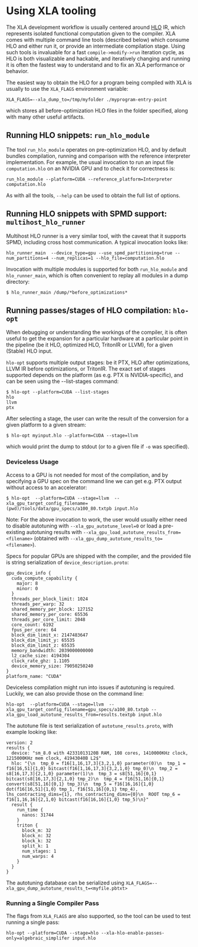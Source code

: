 # Using XLA tooling

The XLA development workflow is usually centered around
[HLO](./operation_semantics) IR, which represents isolated functional
computation given to the compiler. XLA comes with multiple command line tools
(described below) which consume HLO and either run it, or provide an
intermediate compilation stage. Using such tools is invaluable for a fast
`compile->modify->run` iteration cycle, as HLO is both visualizable and
hackable, and iteratively changing and running it is often the fastest way to
understand and to fix an XLA performance or behavior.

The easiest way to obtain the HLO for a program being compiled with XLA is
usually to use the `XLA_FLAGS` environment variable:

```
XLA_FLAGS=--xla_dump_to=/tmp/myfolder ./myprogram-entry-point
```

which stores all before-optimization HLO files in the folder specified, along
with many other useful artifacts.

## Running HLO snippets: `run_hlo_module`

The tool `run_hlo_module` operates on pre-optimization HLO, and by default
bundles compilation, running and comparison with the reference interpreter
implementation. For example, the usual invocation to run an input file
`computation.hlo` on an NVIDIA GPU and to check it for correctness is:

```
run_hlo_module --platform=CUDA --reference_platform=Interpreter computation.hlo
```

As with all the tools, `--help` can be used to obtain the full list of options.

## Running HLO snippets with SPMD support: `multihost_hlo_runner`

Multihost HLO runner is a very similar tool, with the caveat that it supports
SPMD, including cross host communication. A typical invocation looks like:

```
hlo_runner_main  --device_type=gpu --use_spmd_partitioning=true --num_partitions=4 --num_replicas=1 --hlo_file=computation.hlo
```

Invocation with multiple modules is supported for both `run_hlo_module` and
`hlo_runner_main`, which is often convenient to replay all modules in a dump
directory:

```shell
$ hlo_runner_main /dump/*before_optimizations*
```

## Running passes/stages of HLO compilation: `hlo-opt`

When debugging or understanding the workings of the compiler, it is often useful
to get the expansion for a particular hardware at a particular point in the
pipeline (be it HLO, optimized HLO, TritonIR or LLVM), for a given (Stable) HLO
input.

`hlo-opt` supports multiple output stages: be it PTX, HLO after optimizations,
LLVM IR before optimizations, or TritonIR. The exact set of stages supported
depends on the platform (as e.g. PTX is NVIDIA-specific), and can be seen using
the --list-stages command:

```
$ hlo-opt --platform=CUDA --list-stages
hlo
llvm
ptx
```

After selecting a stage, the user can write the result of the conversion for a
given platform to a given stream:

```
$ hlo-opt myinput.hlo --platform=CUDA --stage=llvm
```

which would print the dump to stdout (or to a given file if `-o` was specified).

### Deviceless Usage

Access to a GPU is not needed for most of the compilation, and by specifying a
GPU spec on the command line we can get e.g. PTX output without access to an
accelerator:

```
$ hlo-opt  --platform=CUDA --stage=llvm  --xla_gpu_target_config_filename=(pwd)/tools/data/gpu_specs/a100_80.txtpb input.hlo
```

Note: For the above invocation to work, the user would usually either need to
disable autotuning with `--xla_gpu_autotune_level=0` or load a pre-existing
autotuning results with `--xla_gpu_load_autotune_results_from=<filename>`
(obtained with `--xla_gpu_dump_autotune_results_to=<filename>`).

Specs for popular GPUs are shipped with the compiler, and the provided file is
string serialization of `device_description.proto`:

```
gpu_device_info {
  cuda_compute_capability {
    major: 8
    minor: 0
  }
  threads_per_block_limit: 1024
  threads_per_warp: 32
  shared_memory_per_block: 127152
  shared_memory_per_core: 65536
  threads_per_core_limit: 2048
  core_count: 6192
  fpus_per_core: 64
  block_dim_limit_x: 2147483647
  block_dim_limit_y: 65535
  block_dim_limit_z: 65535
  memory_bandwidth: 2039000000000
  l2_cache_size: 4194304
  clock_rate_ghz: 1.1105
  device_memory_size: 79050250240
}
platform_name: "CUDA"
```

Deviceless compilation might run into issues if autotuning is required. Luckily,
we can also provide those on the command line:

```
hlo-opt  --platform=CUDA --stage=llvm  --xla_gpu_target_config_filename=gpu_specs/a100_80.txtpb --xla_gpu_load_autotune_results_from=results.textpb input.hlo
```

The autotune file is text serialization of `autotune_results.proto`, with
example looking like:

```
version: 2
results {
  device: "sm_8.0 with 42331013120B RAM, 108 cores, 1410000KHz clock, 1215000KHz mem clock, 41943040B L2$"
  hlo: "{\n  tmp_0 = f16[1,16,17,3]{3,2,1,0} parameter(0)\n  tmp_1 = f16[16,51]{1,0} bitcast(f16[1,16,17,3]{3,2,1,0} tmp_0)\n  tmp_2 = s8[16,17,3]{2,1,0} parameter(1)\n  tmp_3 = s8[51,16]{0,1} bitcast(s8[16,17,3]{2,1,0} tmp_2)\n  tmp_4 = f16[51,16]{0,1} convert(s8[51,16]{0,1} tmp_3)\n  tmp_5 = f16[16,16]{1,0} dot(f16[16,51]{1,0} tmp_1, f16[51,16]{0,1} tmp_4), lhs_contracting_dims={1}, rhs_contracting_dims={0}\n  ROOT tmp_6 = f16[1,16,16]{2,1,0} bitcast(f16[16,16]{1,0} tmp_5)\n}"
  result {
    run_time {
      nanos: 31744
    }
    triton {
      block_m: 32
      block_n: 32
      block_k: 32
      split_k: 1
      num_stages: 1
      num_warps: 4
    }
  }
}
```

The autotuning database can be serialized using
`XLA_FLAGS=--xla_gpu_dump_autotune_results_t=<myfile.pbtxt>`

### Running a Single Compiler Pass

The flags from `XLA_FLAGS` are also supported, so the tool can be used to test
running a single pass:

```
hlo-opt --platform=CUDA --stage=hlo --xla-hlo-enable-passes-only=algebraic_simplifer input.hlo
```
